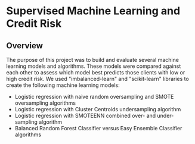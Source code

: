 # Supervised Machine Learning and Credit Risk

## Overview
The purpose of this project was to build and evaluate several machine learning models and algorithms. These models were compared against each other to assess which model best predicts those clients with low or high credit risk. We used "imbalanced-learn" and "scikit-learn" libraries to create the following machine learning models:
- Logistic regression with naive random oversampling and SMOTE oversampling algorithms
- Logistic regression with Cluster Centroids undersampling algorithm
- Logistic regression with SMOTEENN combined over- and under-sampling algorithm
- Balanced Random Forest Classifier versus Easy Ensemble Classifier algorithms

